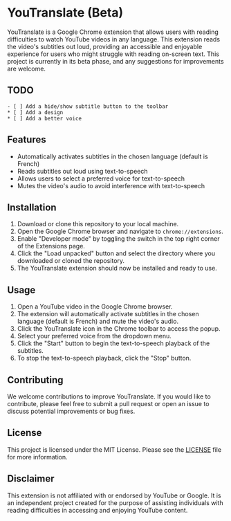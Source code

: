 # YouTranslate (Beta)

YouTranslate is a Google Chrome extension that allows users with reading difficulties to watch YouTube videos in any language. This extension reads the video's subtitles out loud, providing an accessible and enjoyable experience for users who might struggle with reading on-screen text. This project is currently in its beta phase, and any suggestions for improvements are welcome.

## TODO

	- [ ] Add a hide/show subtitle button to the toolbar
	* [ ] Add a design
	* [ ] Add a better voice

## Features

- Automatically activates subtitles in the chosen language (default is French)
- Reads subtitles out loud using text-to-speech
- Allows users to select a preferred voice for text-to-speech
- Mutes the video's audio to avoid interference with text-to-speech

## Installation

1. Download or clone this repository to your local machine.
2. Open the Google Chrome browser and navigate to `chrome://extensions`.
3. Enable "Developer mode" by toggling the switch in the top right corner of the Extensions page.
4. Click the "Load unpacked" button and select the directory where you downloaded or cloned the repository.
5. The YouTranslate extension should now be installed and ready to use.

## Usage

1. Open a YouTube video in the Google Chrome browser.
2. The extension will automatically activate subtitles in the chosen language (default is French) and mute the video's audio.
3. Click the YouTranslate icon in the Chrome toolbar to access the popup.
4. Select your preferred voice from the dropdown menu.
5. Click the "Start" button to begin the text-to-speech playback of the subtitles.
6. To stop the text-to-speech playback, click the "Stop" button.

## Contributing

We welcome contributions to improve YouTranslate. If you would like to contribute, please feel free to submit a pull request or open an issue to discuss potential improvements or bug fixes.

## License

This project is licensed under the MIT License. Please see the [LICENSE](LICENSE) file for more information.

## Disclaimer

This extension is not affiliated with or endorsed by YouTube or Google. It is an independent project created for the purpose of assisting individuals with reading difficulties in accessing and enjoying YouTube content.
